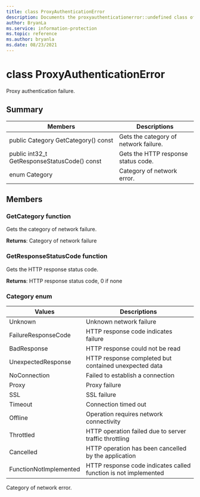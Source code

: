 ```yaml
---
title: class ProxyAuthenticationError 
description: Documents the proxyauthenticationerror::undefined class of the Microsoft Information Protection (MIP) SDK.
author: BryanLa
ms.service: information-protection
ms.topic: reference
ms.author: bryanla
ms.date: 08/23/2021
---
```


# class ProxyAuthenticationError 
Proxy authentication failure.
  
## Summary
 Members                        | Descriptions                                
--------------------------------|---------------------------------------------
public Category GetCategory() const  |  Gets the category of network failure.
public int32_t GetResponseStatusCode() const  |  Gets the HTTP response status code.
enum Category  |  Category of network error.
  
## Members
  
### GetCategory function
Gets the category of network failure.

  
**Returns**: Category of network failure
  
### GetResponseStatusCode function
Gets the HTTP response status code.

  
**Returns**: HTTP response status code, 0 if none
  
### Category enum
 Values                         | Descriptions                                
--------------------------------|---------------------------------------------
Unknown            | Unknown network failure
FailureResponseCode            | HTTP response code indicates failure
BadResponse            | HTTP response could not be read
UnexpectedResponse            | HTTP response completed but contained unexpected data
NoConnection            | Failed to establish a connection
Proxy            | Proxy failure
SSL            | SSL failure
Timeout            | Connection timed out
Offline            | Operation requires network connectivity
Throttled            | HTTP operation failed due to server traffic throttling
Cancelled            | HTTP operation has been cancelled by the application
FunctionNotImplemented            | HTTP response code indicates called function is not implemented
Category of network error.